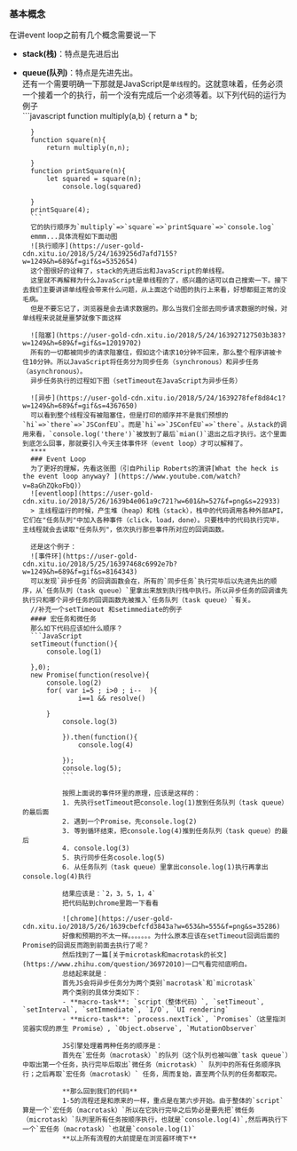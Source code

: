 ### 基本概念   
在讲event loop之前有几个概念需要说一下
- **stack(栈)**：特点是先进后出
- **queue(队列)**：特点是先进先出。   
        还有一个需要明确一下那就是JavaScript是`单线程`的。这就意味着，任务必须一个接着一个的执行，前一个没有完成后一个必须等着。以下列代码的运行为例子   
        ```javascript
        function multiply(a,b) {
            return a * b;

        }
        function square(n){
            return multiply(n,n);

        }
        function printSquare(n){
            let squared = square(n);
                console.log(squared)

        }
        printSquare(4);
        ```   
        它的执行顺序为`multiply`=>`square`=>`printSquare`=>`console.log`   
        emmm...具体流程如下面动图
        ![执行顺序](https://user-gold-cdn.xitu.io/2018/5/24/1639256d7afd7155?w=1249&h=689&f=gif&s=5352654)   
        这个图很好的诠释了，stack的先进后出和JavaScript的单线程。    
        这里就不再解释为什么JavaScript是单线程的了，感兴趣的话可以自己搜索一下。接下去我们主要讲讲单线程会带来什么问题，从上面这个动图的执行上来看，好想都挺正常的没毛病。    
        但是不要忘记了，浏览器是会去请求数据的。那么当我们全部去同步请求数据的时候，对单线程来说就是噩梦就像下面这样   

        ![阻塞](https://user-gold-cdn.xitu.io/2018/5/24/163927127503b383?w=1249&h=689&f=gif&s=12019702)  
        所有的一切都被同步的请求阻塞住，假如这个请求10分钟不回来，那么整个程序讲被卡住10分钟。所以JavaScript将任务分为同步任务（synchronous）和异步任务（asynchronous）。   
        异步任务执行的过程如下图（setTimeout在JavaScript为异步任务）   

        ![异步](https://user-gold-cdn.xitu.io/2018/5/24/1639278fef8d84c1?w=1249&h=689&f=gif&s=4367650)    
        可以看到整个线程没有被阻塞住，但是打印的顺序并不是我们预想的`hi`=>`there`=>`JSConfEU`。而是`hi`=>`JSConfEU`=>`there`。从stack的调用来看，`console.log('there')`被放到了最后`mian()`退出之后才执行。这个里面到底怎么回事，那就要引入今天主体事件环（event loop）才可以解释了。   
        ****    
        ### Event Loop    
        为了更好的理解，先看这张图（引自Philip Roberts的演讲[What the heck is the event loop anyway? ](https://www.youtube.com/watch?v=8aGhZQkoFbQ)）   
        ![eventloop](https://user-gold-cdn.xitu.io/2018/5/26/1639b4e061a9c721?w=601&h=527&f=png&s=22933)   
        > 主线程运行的时候，产生堆（heap）和栈（stack），栈中的代码调用各种外部API，它们在"任务队列"中加入各种事件（click，load，done）。只要栈中的代码执行完毕，主线程就会去读取"任务队列"，依次执行那些事件所对应的回调函数。     

        还是这个例子：
        ![事件环](https://user-gold-cdn.xitu.io/2018/5/25/16397468c6992e7b?w=1249&h=689&f=gif&s=8164343)    
        可以发现`异步任务`的回调函数会在，所有的`同步任务`执行完毕后以先进先出的顺序，从`任务队列（task queue）`里拿出来放到执行栈中执行。所以异步任务的回调谁先执行只和哪个异步任务的回调函数先被推入`任务队列（task queue）`有关。    
        //补充一个setTimeout 和setimmediate的例子
        #### 宏任务和微任务   
        那么如下代码应该如什么顺序？   
        ```JavaScript
        setTimeout(function(){
            console.log(1)

        },0);
        new Promise(function(resolve){
            console.log(2)
            for( var i=5 ; i>0 ; i--  ){
                    i==1 && resolve()
                        
            }
                console.log(3)

                }).then(function(){
                    console.log(4)

                });
                console.log(5);
                ```    

                按照上面说的事件环里的原理，应该是这样的：    
                1. 先执行setTimeout把console.log(1)放到任务队列（task queue）的最后面
                2. 遇到一个Promise，先console.log(2)
                3. 等到循环结束，把console.log(4)推到任务队列（task queue）的最后
                4. console.log(3)
                5. 执行同步任务cosole.log(5)
                6. 从任务队列（task queue）里拿出console.log(1)执行再拿出console.log(4)执行    

                结果应该是：`2，3，5，1，4`    
                把代码贴到chrome里跑一下看看    

                ![chrome](https://user-gold-cdn.xitu.io/2018/5/26/1639cbefcfd3843a?w=653&h=555&f=png&s=35286)     
                好像和预期的不太一样。。。。。。。为什么原本应该在setTimeout回调后面的Promise的回调反而跑到前面去执行了呢？   
                然后找到了一篇[关于microtask和macrotask的长文](https://www.zhihu.com/question/36972010)一口气看完彻底明白。   
                总结起来就是：    
                首先JS会将异步任务分为两个类别`macrotask`和`microtask`   
                两个类别的具体分类如下：
                - **macro-task**: `script（整体代码）`, `setTimeout`, `setInterval`, `setImmediate`, `I/O`, `UI rendering`
                - **micro-task**: `process.nextTick`, `Promises`（这里指浏览器实现的原生 Promise）, `Object.observe`, `MutationObserver`    

                JS引擎处理着两种任务的顺序是：   
                首先在`宏任务（macrotask）`的队列（这个队列也被叫做`task queue`）中取出第一个任务，执行完毕后取出`微任务（microtask）` 队列中的所有任务顺序执行；之后再取`宏任务（macrotask）` 任务，周而复始，直至两个队列的任务都取完。    

                **那么回到我们的代码**    
                1-5的流程还是和原来的一样，重点是在第六步开始。由于整体的`script`算是一个`宏任务（macrotask）`所以在它执行完毕之后势必是要先把`微任务（microtask）`队列里所有任务按顺序执行，也就是`console.log(4)`,然后再执行下一个`宏任务（macrotask）`也就是`console.log(1)`    
                **以上所有流程的大前提是在浏览器环境下**
